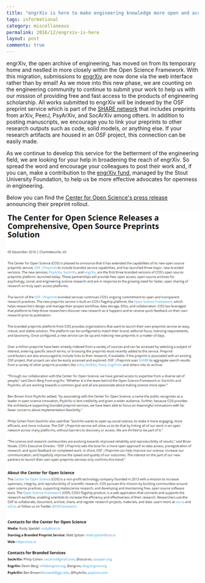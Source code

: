 ```yaml
---
title: "engrXiv is here to make engineering knowledge more open and accessible"
tags: informational
category: miscellaneous
permalink: 2016/12/engrxiv-is-here
layout: post
comments: true
---
```


engrXiv, the open archive of engineering, has moved on from its temporary home and nestled in more closely within the Open Science Framework. With this migration, submissions to [engrXiv](http://www.engrxiv.org) are now done via the web interface rather than by email! As we move into this new phase, we are counting on the engineering community to continue to submit your work to help us with our mission of providing free and fast access to the products of engineering scholarship. All works submitted to engrXiv will be indexed by the OSF preprint service which is part of the [SHARE network](http://www.share-research.org/) that includes preprints from arXiv, PeerJ, PsyArXiv, and SocArXiv among others. In addition to posting manuscripts, we encourage you to link your preprints to other research outputs such as code, solid models, or anything else. If your research artifacts are housed in an OSF project, this connection can be easily made.

As we continue to develop this service for the betterment of the engineering field, we are looking for your help in broadening the reach of engrXiv. So spread the word and encourage your colleagues to post their work and, if you can, make a contribution to the [engrXiv fund](https://foundation.uwstout.edu/pages/givings/engrxiv), managed by the Stout University Foundation, to help us be more effective advocates for openness in engineering.

Below you can find the [Center for Open Science's press release](https://cos.io/pr/2016-12-05/) announcing their preprint rollout.

![Center for Open Science press release](/images/COS_pressRelease.png)